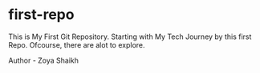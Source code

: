 # first-repo
This is My First Git Repository. Starting with My Tech Journey by this first Repo. Ofcourse, there are alot to explore.

Author - Zoya Shaikh
